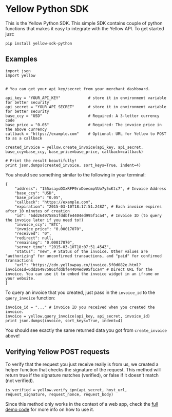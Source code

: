 Yellow Python SDK
=====================
This is the Yellow Python SDK. This simple SDK contains couple of python functions that makes it easy to integrate with the Yellow API. To get started just:
```
pip install yellow-sdk-python
```

Examples
---------
```
import json
import yellow


# You can get your api key/secret from your merchant dashboard.

api_key = "YOUR_API_KEY"            # store it in environment variable for better security
api_secret = "YOUR_API_SECRET"      # store it in environment variable for better security
base_ccy = "USD"                    # Required: A 3-letter currency code
base_price = "0.05"                 # Required: The invoice price in the above currency
callback = "https://example.com"    # Optional: URL for Yellow to POST to as a callback

created_invoice = yellow.create_invoice(api_key, api_secret, base_ccy=base_ccy, base_price=base_price, callback=callback)

# Print the result beautifully!
print json.dumps(created_invoice, sort_keys=True, indent=4)
```
You should see something similar to the following in your terminal:
```
{
    "address": "155xsayoDXxRFP9rxDoecmpVUo7y5xKtc7", # Invoice Address
    "base_ccy": "USD",
    "base_price": "0.05",
    "callback": "https://example.com",
    "expiration": "2015-03-10T18:17:51.248Z", # Each invoice expires after 10 minutes of creation
    "id": "6dd264975861fddbfe4404ed995f1ca4", # Invoice ID (to query the invoice later if you need to!)
    "invoice_ccy": "BTC",
    "invoice_price": "0.00017070",
    "received": "0",
    "redirect": null,
    "remaining": "0.00017070",
    "server_time": "2015-03-10T18:07:51.454Z",
    "status": "new", # Status of the invoice. Other values are "authorizing" for unconfirmed transactions, and "paid" for confirmed transactions
    "url": "https://cdn.yellowpay.co/invoice.5f0d082e.html?invoiceId=6dd264975861fddbfe4404ed995f1ca4" # Direct URL for the invoice. You can use it to embed the invoice widget in an iframe on your website.
}

```
To query an invoice that you created, just pass in the `invoice_id` to the `query_invoice` function:
```
invoice_id = "..." # invoice ID you received when you created the invoice.
invoice = yellow.query_invoice(api_key, api_secret, invoice_id)
print json.dumps(invoice, sort_keys=True, indent=4)
```
You should see exactly the same returned data you got from `create_invoice` above!

Verifying Yellow POST requests
---------------------------
To verify that the request you just receive really is from us, we created a helper function that checks the signature of the request. This method will return true if the signature matches (verified), or false if it doesn't match (not verified).
```
is_verified = yellow.verify_ipn(api_secret, host_url, request_signature, request_nonce, request_body)
```
Since this method only works in the context of a web app, check the [full demo code](https://github.com/YellowPay/yellowdemo) for more info on how to use it.
